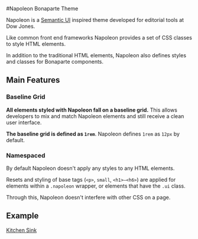#Napoleon Bonaparte Theme

Napoleon is a [Semantic UI](http://semantic-ui.com/) inspired theme developed for editorial tools at Dow Jones.

Like common front end frameworks Napoleon provides a set of CSS classes to style HTML elements.

In addition to the traditional HTML elements, Napoleon also defines styles and classes for Bonaparte components.


## Main Features

### Baseline Grid

**All elements styled with Napoleon fall on a baseline grid.** This allows developers to mix and match Napoleon elements and still receive a clean user interface.

**The baseline grid is defined as `1rem`**. Napoleon defines `1rem` as `12px` by default.

### Namespaced

By default Napoleon doesn't apply any styles to any HTML elements.

Resets and styling of base tags (`<p>`, `small`, `<h1>–<h6>`) are applied for elements within a `.napoleon` wrapper, or elements that have the `.ui` class.

Through this, Napoleon doesn't interfere with other CSS on a page.


## Example

[Kitchen Sink](http://bonaparte.github.io/theme-napoleon/examples/kitchen-sink.html)